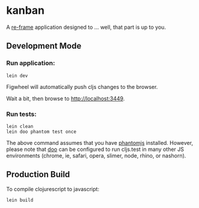 # kanban

A [re-frame](https://github.com/Day8/re-frame) application designed to ... well, that part is up to you.

## Development Mode

### Run application:

```
lein dev
```

Figwheel will automatically push cljs changes to the browser.

Wait a bit, then browse to [http://localhost:3449](http://localhost:3449).

### Run tests:

```
lein clean
lein doo phantom test once
```

The above command assumes that you have [phantomjs](https://www.npmjs.com/package/phantomjs) installed. However, please note that [doo](https://github.com/bensu/doo) can be configured to run cljs.test in many other JS environments (chrome, ie, safari, opera, slimer, node, rhino, or nashorn).

## Production Build


To compile clojurescript to javascript:

```
lein build
```

